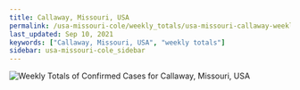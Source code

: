 ```yaml
---
title: Callaway, Missouri, USA
permalink: /usa-missouri-cole/weekly_totals/usa-missouri-callaway-weekly_totals.html
last_updated: Sep 10, 2021
keywords: ["Callaway, Missouri, USA", "weekly totals"]
sidebar: usa-missouri-cole_sidebar
---
```


![Weekly Totals of Confirmed Cases for Callaway, Missouri, USA](/covid_tracker/images/graphs/usa-missouri-callaway-weekly_totals_graph.png)
